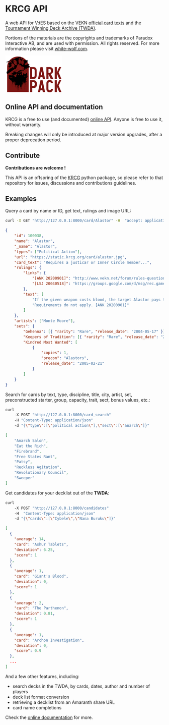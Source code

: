 # KRCG API

A web API for V:tES based on
the VEKN [official card texts](http://www.vekn.net/card-lists)
and the [Tournament Winning Deck Archive (TWDA)](http://www.vekn.fr/decks/twd.htm).

Portions of the materials are the copyrights and trademarks of Paradox Interactive AB,
and are used with permission. All rights reserved.
For more information please visit [white-wolf.com](http://www.white-wolf.com).

![Dark Pack](dark-pack.png)

## Online API and documentation

KRCG is a free to use (and documented) [online API](https://api.v2.krcg.org/).
Anyone is free to use it, without warranty.

Breaking changes will only be introduced at major version upgrades,
after a proper deprecation period.

## Contribute

**Contributions are welcome !**

This API is an offspring of the [KRCG](https://github.com/lionel-panhaleux/krcg)
python package, so please refer to that repository for issues, discussions
and contributions guidelines.

## Examples

Query a card by name or ID, get text, rulings and image URL:

```bash
curl -X GET "http://127.0.0.1:8000/card/Alastor" -H  "accept: application/json"
```

```json
{
    "id": 100038,
    "name": "Alastor",
    "_name": "Alastor",
    "types": ["Political Action"],
    "url": "https://static.krcg.org/card/alastor.jpg",
    "card_text": "Requires a justicar or Inner Circle member...",
    "rulings": {
        "links": {
            "[ANK 20200901]": "http://www.vekn.net/forum/rules-questions/78830-alastor-and-ankara-citadel#100653",
            "[LSJ 20040518]": "https://groups.google.com/d/msg/rec.games.trading-cards.jyhad/4emymfUPwAM/B2SCC7L6kuMJ"
        },
        "text": [
            "If the given weapon costs blood, the target Alastor pays the cost. [LSJ 20040518]",
            "Requirements do not apply. [ANK 20200901]"
        ]
    },
    "artists": ["Monte Moore"],
    "sets": {
        "Gehenna": [{ "rarity": "Rare", "release_date": "2004-05-17" }],
        "Keepers of Tradition": [{ "rarity": "Rare", "release_date": "2008-11-19" }],
        "Kindred Most Wanted": [
            {
                "copies": 1,
                "precon": "Alastors",
                "release_date": "2005-02-21"
            }
        ]
    }
}
```

Search for cards by text, type, discipline, title, city, artist, set,
preconstructed starter, group, capacity, trait, sect, bonus values, etc.:

```bash
curl
    -X POST "http://127.0.0.1:8000/card_search"
    -H "Content-Type: application/json"
    -d "{\"type\":[\"political action\"],\"sect\":[\"anarch\"]}"
```

```json
[
    "Anarch Salon",
    "Eat the Rich",
    "Firebrand",
    "Free States Rant",
    "Patsy",
    "Reckless Agitation",
    "Revolutionary Council",
    "Sweeper"
]
```

Get candidates for your decklist out of the **TWDA**:

```bash
curl
    -X POST "http://127.0.0.1:8000/candidates"
    -H  "Content-Type: application/json"
    -d "{\"cards\":[\"Cybele\",\"Nana Buruku\"]}"
```

```json
[
  {
    "average": 14,
    "card": "Ashur Tablets",
    "deviation": 6.25,
    "score": 1
  },
  {
    "average": 1,
    "card": "Giant's Blood",
    "deviation": 0,
    "score": 1
  },
  {
    "average": 2,
    "card": "The Parthenon",
    "deviation": 0.81,
    "score": 1
  },
  {
    "average": 1,
    "card": "Archon Investigation",
    "deviation": 0,
    "score": 0.9
  },
  ...
]
```

And a few other features, including:

-   search decks in the TWDA, by cards, dates, author and number of players
-   deck list format conversion
-   retrieving a decklist from an Amaranth share URL
-   card name completions

Check the [online documentation](https://api.v2.krcg.org/) for more.
